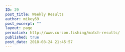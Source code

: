 ```yaml
---
ID: 29
post_title: Weekly Results
author: mikey69
post_excerpt: ""
layout: page
permalink: http://www.curzon.fishing/match-results/
published: true
post_date: 2018-08-24 21:45:57
---
```

<!-- wp:columns -->
<div class="wp-block-columns has-2-columns"><!-- wp:column -->
<div class="wp-block-column"><!-- wp:image {"id":588} -->
<figure class="wp-block-image"><img src="http://www.curzon.fishing/wp-content/uploads/2019/05/oaktree.jpg" alt="" class="wp-image-588"/></figure>
<!-- /wp:image -->

<!-- wp:image {"id":589} -->
<figure class="wp-block-image"><img src="http://www.curzon.fishing/wp-content/uploads/2019/05/28-2.jpg" alt="" class="wp-image-589"/></figure>
<!-- /wp:image -->

<!-- wp:image {"id":576} -->
<figure class="wp-block-image"><img src="http://www.curzon.fishing/wp-content/uploads/2019/05/050519.jpg" alt="" class="wp-image-576"/></figure>
<!-- /wp:image -->

<!-- wp:image {"id":590} -->
<figure class="wp-block-image"><img src="http://www.curzon.fishing/wp-content/uploads/2019/05/120519-1.jpg" alt="" class="wp-image-590"/></figure>
<!-- /wp:image -->

<!-- wp:image {"id":582} -->
<figure class="wp-block-image"><img src="http://www.curzon.fishing/wp-content/uploads/2019/05/ezgif.com-gif-maker.gif" alt="" class="wp-image-582"/></figure>
<!-- /wp:image --></div>
<!-- /wp:column -->

<!-- wp:column -->
<div class="wp-block-column"><!-- wp:image {"id":538} -->
<figure class="wp-block-image"><img src="http://www.curzon.fishing/wp-content/uploads/2019/01/june2.jpg" alt="" class="wp-image-538"/></figure>
<!-- /wp:image --></div>
<!-- /wp:column --></div>
<!-- /wp:columns -->
